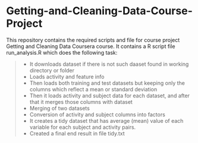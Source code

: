   # Getting-and-Cleaning-Data-Course-Project
  This repository contains the required scripts and file for course project Getting and Cleaning Data Coursera course.
It contains a R script file run_analysis.R which does the following task:
> - It downloads dataset if there is not such daaset found in working directory or folder
> - Loads activity and feature info
> - Then loads both training and test datasets but keeping only the columns which reflect a mean or standard deviation
> - Then it loads activity and subject data for each dataset, and after that it merges those columns with dataset
> - Merging of two datasets
> - Conversion of activity and subject columns into factors
> - It creates a tidy dataset that has average (mean) value of each variable for each subject and activity pairs.
> - Created a final end result in file tidy.txt

